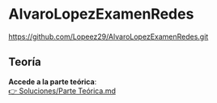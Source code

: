 # AlvaroLopezExamenRedes


https://github.com/Lopeez29/AlvaroLopezExamenRedes.git


## Teoría


**Accede a la parte teórica**:  
[👉 Soluciones/Parte Teórica.md](./Soluciones/Parte%20Teórica.md)
